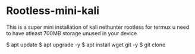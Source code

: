 # Rootless-mini-kali
This  is  a super mini installation of kali nethunter rootless for termux
u need to have atleast 700MB storage unused in your device

$  apt update 
$  apt upgrade -y
$  apt install wget git -y
$  git clone 
